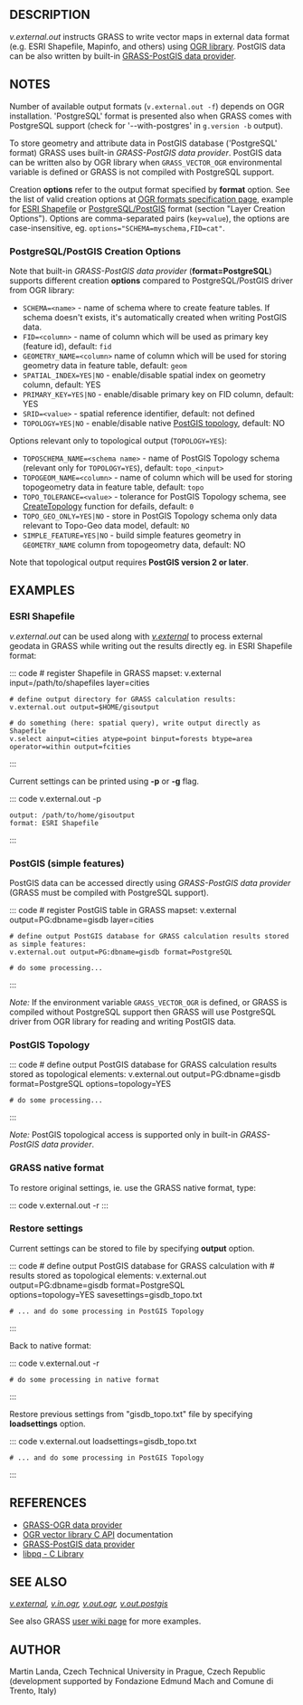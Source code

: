 ## DESCRIPTION

*v.external.out* instructs GRASS to write vector maps in external data
format (e.g. ESRI Shapefile, Mapinfo, and others) using [OGR
library](http://www.gdal.org/). PostGIS data can be also written by
built-in [GRASS-PostGIS data
provider](http://trac.osgeo.org/grass/wiki/Grass7/VectorLib/PostGISInterface).

## NOTES

Number of available output formats (`v.external.out -f`) depends on OGR
installation. \'PostgreSQL\' format is presented also when GRASS comes
with PostgreSQL support (check for \'\--with-postgres\' in
`g.version -b` output).

To store geometry and attribute data in PostGIS database (\'PostgreSQL\'
format) GRASS uses built-in *GRASS-PostGIS data provider*. PostGIS data
can be written also by OGR library when `GRASS_VECTOR_OGR` environmental
variable is defined or GRASS is not compiled with PostgreSQL support.

Creation **options** refer to the output format specified by **format**
option. See the list of valid creation options at [OGR formats
specification page](https://gdal.org/drivers/vector/), example for [ESRI
Shapefile](http://www.gdal.org/drv_shapefile.html) or
[PostgreSQL/PostGIS](http://www.gdal.org/drv_pg.html) format (section
\"Layer Creation Options\"). Options are comma-separated pairs
(`key=value`), the options are case-insensitive, eg.
`options="SCHEMA=myschema,FID=cat"`.

### PostgreSQL/PostGIS Creation Options

Note that built-in *GRASS-PostGIS data provider* (**format=PostgreSQL**)
supports different creation **options** compared to PostgreSQL/PostGIS
driver from OGR library:

-   `SCHEMA=<name>` - name of schema where to create feature tables. If
    schema doesn\'t exists, it\'s automatically created when writing
    PostGIS data.
-   `FID=<column>` - name of column which will be used as primary key
    (feature id), default: `fid`
-   `GEOMETRY_NAME=<column>` name of column which will be used for
    storing geometry data in feature table, default: `geom`
-   `SPATIAL_INDEX=YES|NO` - enable/disable spatial index on geometry
    column, default: YES
-   `PRIMARY_KEY=YES|NO` - enable/disable primary key on FID column,
    default: YES
-   `SRID=<value>` - spatial reference identifier, default: not defined
-   `TOPOLOGY=YES|NO` - enable/disable native [PostGIS
    topology](https://grasswiki.osgeo.org/wiki/PostGIS_Topology),
    default: NO

Options relevant only to topological output (`TOPOLOGY=YES`):

-   `TOPOSCHEMA_NAME=<schema name>` - name of PostGIS Topology schema
    (relevant only for `TOPOLOGY=YES`), default: `topo_<input>`
-   `TOPOGEOM_NAME=<column>` - name of column which will be used for
    storing topogeometry data in feature table, default: `topo`
-   `TOPO_TOLERANCE=<value>` - tolerance for PostGIS Topology schema,
    see
    [CreateTopology](http://www.postgis.net/docs/manual-2.0/CreateTopology.html)
    function for defails, default: `0`
-   `TOPO_GEO_ONLY=YES|NO` - store in PostGIS Topology schema only data
    relevant to Topo-Geo data model, default: `NO`
-   `SIMPLE_FEATURE=YES|NO` - build simple features geometry in
    `GEOMETRY_NAME` column from topogeometry data, default: NO

Note that topological output requires **PostGIS version 2 or later**.

## EXAMPLES

### ESRI Shapefile

*v.external.out* can be used along with *[v.external](v.external.html)*
to process external geodata in GRASS while writing out the results
directly eg. in ESRI Shapefile format:

::: code
    # register Shapefile in GRASS mapset:
    v.external input=/path/to/shapefiles layer=cities

    # define output directory for GRASS calculation results:
    v.external.out output=$HOME/gisoutput

    # do something (here: spatial query), write output directly as Shapefile
    v.select ainput=cities atype=point binput=forests btype=area operator=within output=fcities
:::

Current settings can be printed using **-p** or **-g** flag.

::: code
    v.external.out -p

    output: /path/to/home/gisoutput
    format: ESRI Shapefile
:::

### PostGIS (simple features)

PostGIS data can be accessed directly using *GRASS-PostGIS data
provider* (GRASS must be compiled with PostgreSQL support).

::: code
    # register PostGIS table in GRASS mapset:
    v.external output=PG:dbname=gisdb layer=cities

    # define output PostGIS database for GRASS calculation results stored as simple features:
    v.external.out output=PG:dbname=gisdb format=PostgreSQL

    # do some processing...
:::

*Note:* If the environment variable `GRASS_VECTOR_OGR` is defined, or
GRASS is compiled without PostgreSQL support then GRASS will use
PostgreSQL driver from OGR library for reading and writing PostGIS data.

### PostGIS Topology

::: code
    # define output PostGIS database for GRASS calculation results stored as topological elements:
    v.external.out output=PG:dbname=gisdb format=PostgreSQL options=topology=YES

    # do some processing...
:::

*Note:* PostGIS topological access is supported only in built-in
*GRASS-PostGIS data provider*.

### GRASS native format

To restore original settings, ie. use the GRASS native format, type:

::: code
    v.external.out -r
:::

### Restore settings

Current settings can be stored to file by specifying **output** option.

::: code
    # define output PostGIS database for GRASS calculation with
    # results stored as topological elements:
    v.external.out output=PG:dbname=gisdb format=PostgreSQL \
      options=topology=YES savesettings=gisdb_topo.txt

    # ... and do some processing in PostGIS Topology
:::

Back to native format:

::: code
    v.external.out -r

    # do some processing in native format
:::

Restore previous settings from \"gisdb_topo.txt\" file by specifying
**loadsettings** option.

::: code
    v.external.out loadsettings=gisdb_topo.txt

    # ... and do some processing in PostGIS Topology
:::

## REFERENCES

-   [GRASS-OGR data
    provider](http://trac.osgeo.org/grass/wiki/Grass7/VectorLib/OGRInterface)
-   [OGR vector library C API](https://gdal.org/api/) documentation
-   [GRASS-PostGIS data
    provider](http://trac.osgeo.org/grass/wiki/Grass7/VectorLib/PostGISInterface)
-   [libpq - C
    Library](http://www.postgresql.org/docs/9.1/static/libpq.html)

## SEE ALSO

*[v.external](v.external.html), [v.in.ogr](v.in.ogr.html),
[v.out.ogr](v.out.ogr.html), [v.out.postgis](v.out.postgis.html)*

See also GRASS [user wiki
page](https://grasswiki.osgeo.org/wiki/Working_with_external_data_in_GRASS_7)
for more examples.

## AUTHOR

Martin Landa, Czech Technical University in Prague, Czech Republic
(development supported by Fondazione Edmund Mach and Comune di Trento,
Italy)
